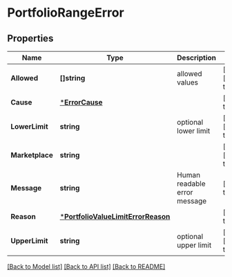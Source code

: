 # PortfolioRangeError

## Properties
Name | Type | Description | Notes
------------ | ------------- | ------------- | -------------
**Allowed** | **[]string** | allowed values | [optional] [default to null]
**Cause** | [***ErrorCause**](ErrorCause.md) |  | [default to null]
**LowerLimit** | **string** | optional lower limit | [optional] [default to null]
**Marketplace** | **string** |  | [optional] [default to null]
**Message** | **string** | Human readable error message | [default to null]
**Reason** | [***PortfolioValueLimitErrorReason**](PortfolioValueLimitErrorReason.md) |  | [default to null]
**UpperLimit** | **string** | optional upper limit | [optional] [default to null]

[[Back to Model list]](../README.md#documentation-for-models) [[Back to API list]](../README.md#documentation-for-api-endpoints) [[Back to README]](../README.md)

